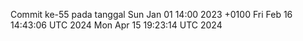 Commit ke-55 pada tanggal Sun Jan 01 14:00 2023 +0100
Fri Feb 16 14:43:06 UTC 2024
Mon Apr 15 19:23:14 UTC 2024
